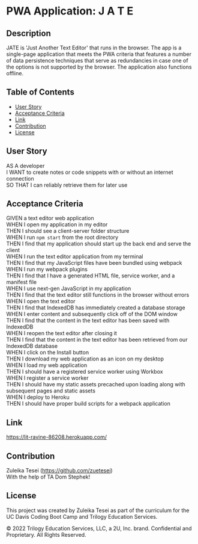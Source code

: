 # PWA Application: J A T E 

## Description
JATE is 'Just Another Text Editor' that runs in the browser. The app is a single-page application that meets the PWA criteria that features a number of data persistence techniques that serve as redundancies in case one of the options is not supported by the browser. The application also functions offline.

## Table of Contents
- [User Story](#user-story)
- [Acceptance Criteria](#acceptance-criteria)
- [Link](#link)
- [Contribution](#contribution)
- [License](#license)

## User Story 
AS A developer <br>
I WANT to create notes or code snippets with or without an internet connection <br>
SO THAT I can reliably retrieve them for later use <br>

## Acceptance Criteria 
GIVEN a text editor web application <br>
WHEN I open my application in my editor <br>
THEN I should see a client-server folder structure <br>
WHEN I run `npm start` from the root directory <br>
THEN I find that my application should start up the back end and serve the client <br>
WHEN I run the text editor application from my terminal <br>
THEN I find that my JavaScript files have been bundled using webpack <br>
WHEN I run my webpack plugins <br>
THEN I find that I have a generated HTML file, service worker, and a manifest file <br>
WHEN I use next-gen JavaScript in my application <br>
THEN I find that the text editor still functions in the browser without errors <br>
WHEN I open the text editor <br>
THEN I find that IndexedDB has immediately created a database storage <br>
WHEN I enter content and subsequently click off of the DOM window <br>
THEN I find that the content in the text editor has been saved with IndexedDB <br>
WHEN I reopen the text editor after closing it <br>
THEN I find that the content in the text editor has been retrieved from our IndexedDB database <br>
WHEN I click on the Install button <br>
THEN I download my web application as an icon on my desktop <br>
WHEN I load my web application <br>
THEN I should have a registered service worker using Workbox <br>
WHEN I register a service worker <br>
THEN I should have my static assets precached upon loading along with subsequent pages and static assets <br>
WHEN I deploy to Heroku <br>
THEN I should have proper build scripts for a webpack application <br>

## Link
https://lit-ravine-86208.herokuapp.com/

## Contribution
Zuleika Tesei (https://github.com/zuetesei) <br>
With the help of TA Dom Stephek! 

## License
This project was created by Zuleika Tesei as part of the curriculum for the UC Davis Coding Boot Camp and Trilogy Education Services.

© 2022 Trilogy Education Services, LLC, a 2U, Inc. brand. Confidential and Proprietary. All Rights Reserved.
